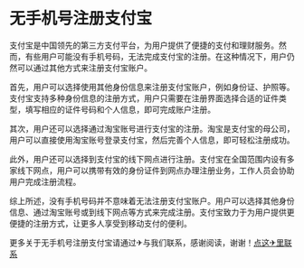 # 无手机号注册支付宝

支付宝是中国领先的第三方支付平台，为用户提供了便捷的支付和理财服务。然而，有些用户可能没有手机号码，无法完成支付宝的注册。在这种情况下，用户仍然可以通过其他方式来注册支付宝账户。

首先，用户可以选择使用其他身份信息来注册支付宝账户，例如身份证、护照等。支付宝支持多种身份信息的注册方式，用户只需要在注册界面选择合适的证件类型，填写相应的证件号码和个人信息，即可完成账户注册。

其次，用户还可以选择通过淘宝账号进行支付宝的注册。淘宝是支付宝的母公司，用户可以直接使用淘宝账号登录支付宝，然后完善个人信息，即可轻松注册成功。

此外，用户还可以选择到支付宝的线下网点进行注册。支付宝在全国范围内设有多家线下网点，用户可以携带有效的身份证件到网点办理注册业务，工作人员会协助用户完成注册流程。

综上所述，没有手机号码并不意味着无法注册支付宝账户。用户可以选择其他身份信息、通过淘宝账号或到线下网点等方式来完成注册。支付宝致力于为用户提供更便捷的注册方式，让更多人享受到移动支付的便利。

更多关于无手机号注册支付宝请通过✈与我们联系，感谢阅读，谢谢！[点这✈里联系](https://b.k02.cc)
